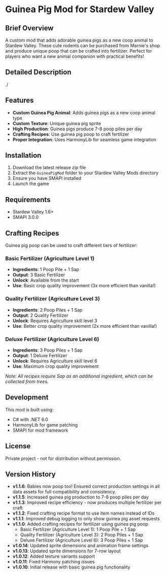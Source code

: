 # Guinea Pig Mod for Stardew Valley

## Brief Overview

A custom mod that adds adorable guinea pigs as a new coop animal to Stardew Valley. These cute rodents can be purchased from Marnie's shop and produce unique poop that can be crafted into fertilizer. Perfect for players who want a new animal companion with practical benefits!

## Detailed Description

./

## Features

- **Custom Guinea Pig Animal**: Adds guinea pigs as a new coop animal type
- **Custom Texture**: Unique guinea pig sprite
- **High Production**: Guinea pigs produce 7-8 poop piles per day
- **Crafting Recipes**: Use guinea pig poop to craft fertilizer
- **Proper Integration**: Uses HarmonyLib for seamless game integration

## Installation

1. Download the latest release zip file
2. Extract the `GuineaPigMod` folder to your Stardew Valley Mods directory
3. Ensure you have SMAPI installed
4. Launch the game

## Requirements

- Stardew Valley 1.6+
- SMAPI 3.0.0

## Crafting Recipes

Guinea pig poop can be used to craft different tiers of fertilizer:

### Basic Fertilizer (Agriculture Level 1)
- **Ingredients**: 1 Poop Pile + 1 Sap
- **Output**: 3 Basic Fertilizer
- **Unlock**: Available from the start
- **Use**: Basic crop quality improvement (3x more efficient than vanilla!)

### Quality Fertilizer (Agriculture Level 3)
- **Ingredients**: 2 Poop Piles + 1 Sap
- **Output**: 2 Quality Fertilizer
- **Unlock**: Requires Agriculture skill level 3
- **Use**: Better crop quality improvement (2x more efficient than vanilla!)

### Deluxe Fertilizer (Agriculture Level 6)
- **Ingredients**: 3 Poop Piles + 1 Sap
- **Output**: 1 Deluxe Fertilizer
- **Unlock**: Requires Agriculture skill level 6
- **Use**: Maximum crop quality improvement

*Note: All recipes require Sap as an additional ingredient, which can be collected from trees.*

## Development

This mod is built using:
- C# with .NET 6.0
- HarmonyLib for game patching
- SMAPI for mod framework

## License

Private project - not for distribution without permission.

## Version History

- **v1.1.6**: Babies now poop too! Ensured correct production settings in all data assets for full compatibility and consistency.
- **v1.1.5**: Increased guinea pig production to 7-8 poop piles per day
- **v1.1.3**: Improved recipe efficiency - now produces multiple fertilizer per craft
- **v1.1.2**: Fixed crafting recipe format to use item names instead of IDs
- **v1.1.1**: Improved debug logging to only show guinea pig asset requests
- **v1.1.0**: Added crafting recipes for fertilizer using guinea pig poop
  - Basic Fertilizer (Agriculture Level 1): 1 Poop Pile + 1 Sap
  - Quality Fertilizer (Agriculture Level 3): 2 Poop Piles + 1 Sap
  - Deluxe Fertilizer (Agriculture Level 6): 3 Poop Piles + 1 Sap
- **v1.0.14**: Updated sprite dimensions and animation frame settings
- **v1.0.13**: Updated sprite dimensions for 7-row layout
- **v1.0.12**: Added texture variants support
- **v1.0.11**: Fixed Harmony patching issues
- **v1.0.10**: Initial release with basic guinea pig functionality 